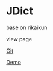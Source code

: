 # JDict
base on rikaikun

view page

[Git](https://github.com/tdchien88/jdict)


[Demo](https://tdchien88.github.io/JDict/WebContent/#!/home)